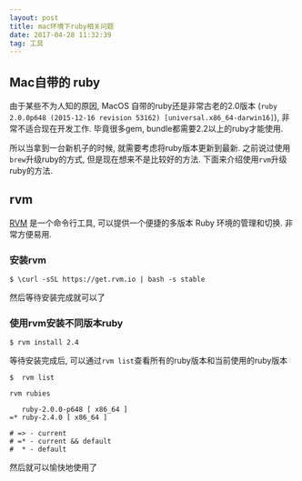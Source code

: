 ```yaml
---
layout: post
title: mac环境下ruby相关问题
date: 2017-04-28 11:32:39
tag: 工具
---
```


## Mac自带的 ruby
由于某些不为人知的原因, MacOS 自带的ruby还是非常古老的2.0版本 (`ruby 2.0.0p648 (2015-12-16 revision 53162) [universal.x86_64-darwin16]`), 非常不适合现在开发工作. 毕竟很多gem, bundle都需要2.2以上的ruby才能使用.

所以当拿到一台新机子的时候, 就需要考虑将ruby版本更新到最新. 之前说过使用`brew`升级ruby的方式, 但是现在想来不是比较好的方法. 下面来介绍使用`rvm`升级ruby的方法.

## rvm
[RVM](http://www.rvm.io/) 是一个命令行工具, 可以提供一个便捷的多版本 Ruby 环境的管理和切换. 非常方便易用.

### 安装rvm

`$ \curl -sSL https://get.rvm.io | bash -s stable`

然后等待安装完成就可以了

### 使用rvm安装不同版本ruby
`$ rvm install 2.4`

等待安装完成后, 可以通过`rvm list`查看所有的ruby版本和当前使用的ruby版本

```
$  rvm list

rvm rubies

   ruby-2.0.0-p648 [ x86_64 ]
=* ruby-2.4.0 [ x86_64 ]

# => - current
# =* - current && default
#  * - default
```

然后就可以愉快地使用了